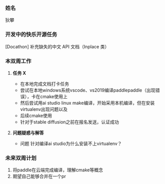 ### 姓名

狄攀

### 开发中的快乐开源任务

[Docathon] 补充缺失的中文 API 文档（Inplace 类）

### 本双周工作

1. **任务 X**

   - 在本地完成文档打卡任务
   - 尝试在本地windows系统vscode、vs2019编译paddlepaddle（出现错误），卡在cmake使用上
   - 然后尝试用ai studio linux make编译，开始采用本机编译，但在安装virtualenv出现问题以及
   - 后续cmake使用
   - 针对于stable diffusion之前在报名发送，认证成功

2. **问题疑惑与解答**

   - 问题 针对编译ai studio为什么安装不上virtualenv？



### 未来双周计划

1. 将paddle在云端完成编译，理解cmake等概念
2. 期望自己能够合并在一个pr
